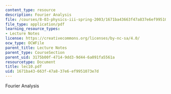 ```yaml
---
content_type: resource
description: Fourier Analysis
file: /courses/8-03-physics-iii-spring-2003/1671ba43663f47a837e6ef9951073e7d_lec10.pdf
file_type: application/pdf
learning_resource_types:
- Lecture Notes
license: https://creativecommons.org/licenses/by-nc-sa/4.0/
ocw_type: OCWFile
parent_title: Lecture Notes
parent_type: CourseSection
parent_uid: 3175b00f-4714-9dd3-9d44-6a091fa5561a
resourcetype: Document
title: lec10.pdf
uid: 1671ba43-663f-47a8-37e6-ef9951073e7d
---
```

Fourier Analysis